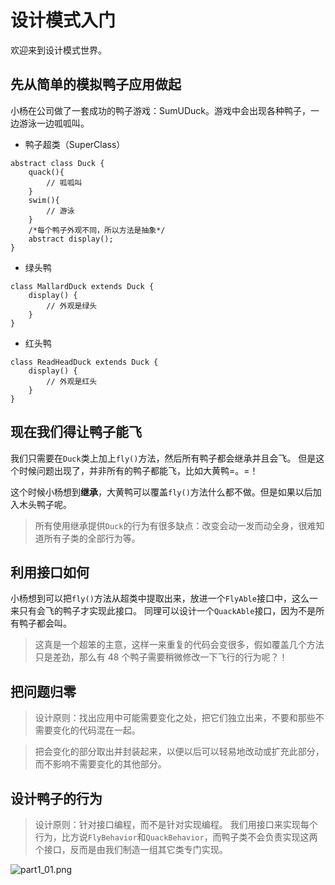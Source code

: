 # 设计模式入门
欢迎来到设计模式世界。
## 先从简单的模拟鸭子应用做起
小杨在公司做了一套成功的鸭子游戏：SumUDuck。游戏中会出现各种鸭子，一边游泳一边呱呱叫。

* 鸭子超类（SuperClass）
```
abstract class Duck {
    quack(){
        // 呱呱叫
    }
    swim(){
        // 游泳
    }    
    /*每个鸭子外观不同，所以方法是抽象*/
    abstract display();
}
```
* 绿头鸭
```
class MallardDuck extends Duck {
    display() {
        // 外观是绿头
    }
}
```
* 红头鸭
```
class ReadHeadDuck extends Duck {
    display() {
        // 外观是红头
    }
}
```

## 现在我们得让鸭子能飞
我们只需要在`Duck`类上加上`fly()`方法，然后所有鸭子都会继承并且会飞。
但是这个时候问题出现了，并非所有的鸭子都能飞，比如大黄鸭=。=！

这个时候小杨想到**继承**，大黄鸭可以覆盖`fly()`方法什么都不做。但是如果以后加入木头鸭子呢。

> 所有使用继承提供`Duck`的行为有很多缺点：改变会动一发而动全身，很难知道所有子类的全部行为等。

## 利用接口如何
小杨想到可以把`fly()`方法从超类中提取出来，放进一个`FlyAble`接口中，这么一来只有会飞的鸭子才实现此接口。
同理可以设计一个`QuackAble`接口，因为不是所有鸭子都会叫。
> 这真是一个超笨的主意，这样一来重复的代码会变很多，假如覆盖几个方法只是差劲，那么有 48 个鸭子需要稍微修改一下飞行的行为呢？！

## 把问题归零
> 设计原则：找出应用中可能需要变化之处，把它们独立出来，不要和那些不需要变化的代码混在一起。

> 把会变化的部分取出并封装起来，以便以后可以轻易地改动或扩充此部分，而不影响不需要变化的其他部分。


## 设计鸭子的行为
> 设计原则：针对接口编程，而不是针对实现编程。
我们用接口来实现每个行为，比方说`FlyBehavior`和`QuackBehavior`，而鸭子类不会负责实现这两个接口，反而是由我们制造一组其它类专门实现。

![part1_01.png](imge/part1_01.png)